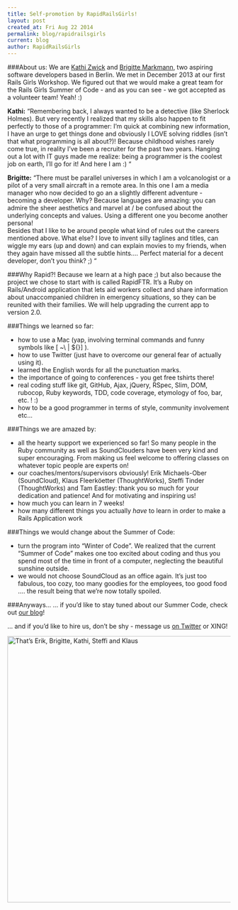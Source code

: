 ```yaml
---
title: Self-promotion by RapidRailsGirls!
layout: post
created_at: Fri Aug 22 2014
permalink: blog/rapidrailsgirls
current: blog
author: RapidRailsGirls
---
```


###About us:
We are [Kathi Zwick](https://www.xing.com/profile/Katharina_Zwick2) and [Brigitte Markmann](https://www.xing.com/profile/Brigitte_Markmann), two aspiring software developers based in Berlin. We met in December 2013 at our first Rails Girls Workshop. We figured out that we would make a great team for the Rails Girls Summer of Code - and as you can see - we got accepted as a volunteer team! Yeah! :)

**Kathi:** 
“Remembering back, I always wanted to be a detective (like Sherlock Holmes). But very recently I realized that my skills also happen to fit perfectly to those of a programmer:  I’m quick at combining new information, I have an urge to get things done and obviously I LOVE solving riddles (isn’t that what programming is all about?)!  Because childhood wishes rarely come true, in reality I’ve been a recruiter for the past two years. Hanging out a lot with IT guys made me realize: being a programmer is the coolest job on earth, I’ll go for it! And here I am :)  “

**Brigitte:**
“There must be parallel universes in which I am a volcanologist or a pilot of a very small aircraft in a remote area. In this one I am a media manager who now decided to go an a slightly different adventure -  becoming a developer. Why? Because languages are amazing: you can admire the sheer aesthetics and marvel at / be confused about the underlying concepts and values. Using a different one you become another persona!  
Besides that I like to be around people what kind of rules out the careers mentioned above.
What else? I love to invent silly taglines and titles, can wiggle my ears (up and down) and can explain movies to my friends, when they again have missed all the subtle hints….
Perfect material for a decent developer, don’t you think? ;) “


###Why Rapid?!
Because we learn at a high pace ;) but also because the project we chose to start with is called RapidFTR. It’s a Ruby on Rails/Android application that lets aid workers collect and share information about unaccompanied children in emergency situations, so they can be reunited with their families. We will help upgrading the current app to version 2.0.

###Things we learned so far:
* how to use a Mac (yap, involving terminal commands and funny symbols like [ ~\ | ${}] ).
* how to use Twitter (just have to overcome our general fear of actually using it).
* learned the English words for all the punctuation marks.
* the importance of going to conferences - you get free tshirts there!
* real coding stuff like git, GitHub, Ajax, jQuery, RSpec, Slim, DOM, rubocop, Ruby keywords, TDD, code coverage, etymology of foo, bar, etc. ! :)
* how to be a good programmer in terms of style, community involvement etc...

###Things we are amazed by:
* all the hearty support we experienced so far! So many people in the Ruby community as well as SoundClouders have been very kind and super encouraging. From making us feel welcome to offering classes on whatever topic people are experts on! 
* our coaches/mentors/supervisors obviously! Erik Michaels-Ober (SoundCloud), Klaus Fleerköetter (ThoughtWorks), Steffi Tinder (ThoughtWorks) and Tam Eastley: thank you so much for your dedication and patience! And for motivating and inspiring us! 
* how much you can learn in 7 weeks!
* how many different things you actually *have* to learn in order to make a Rails Application work

###Things we would change about the Summer of Code:
* turn the program into “Winter of Code”. We realized that the current “Summer of Code” makes one too excited about coding and thus you spend most of the time in front of a computer, neglecting the beautiful sunshine outside.
* we would not choose SoundCloud as an office again. It’s just too fabulous, too cozy, too many goodies for the employees, too good food …. the result being that we’re now totally spoiled.

###Anyways…
… if you’d like to stay tuned about our Summer Code, check out [our blog](http://rapidrailsgirls.weebly.com/)!

… and if you’d like to hire us, don’t be shy - message us [on Twitter](https://twitter.com/RapidRailsGirls) or XING!

<img src="http://rapidrailsgirls.weebly.com/uploads/3/1/5/5/31550247/7705121_orig.jpg" width="600" title="That’s Erik, Brigitte, Kathi, Steffi and Klaus">



